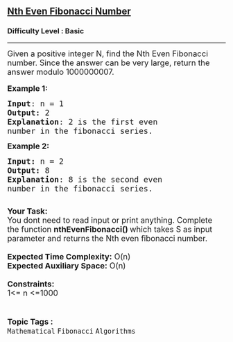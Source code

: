 <h2><a href="https://practice.geeksforgeeks.org/problems/nth-even-fibonacci-number1119/1">Nth Even Fibonacci Number</a></h2><h3>Difficulty Level : Basic</h3><hr><div class="problems_problem_content__Xm_eO"><p><span style="font-size:18px">Given a positive integer N, find the Nth Even Fibonacci number.&nbsp;Since the answer can be very large, return&nbsp;the answer modulo 1000000007.</span><br>
<br>
<span style="font-size:18px"><strong>Example 1:</strong></span></p>

<pre><span style="font-size:18px"><strong>Input</strong>: n = 1
<strong>Output:</strong>&nbsp;2&nbsp;
<strong>Explanation</strong>: 2 is the first even
number in the fibonacci series.</span>
</pre>

<p><span style="font-size:18px"><strong>Example 2:</strong></span></p>

<pre><span style="font-size:18px"><strong>Input: </strong>n = 2
<strong>Output:&nbsp;</strong>8
<strong>Explanation</strong>: 8 is the second even
number in the fibonacci series.</span></pre>

<p><br>
<span style="font-size:18px"><strong>Your Task:&nbsp;&nbsp;</strong><br>
You dont need to read input or print anything. Complete the function <strong>nthEvenFibonacci()&nbsp;</strong>which takes S&nbsp;as input parameter and returns the Nth even fibonacci number.<br>
<br>
<strong>Expected Time Complexity:</strong> O(n)<br>
<strong>Expected Auxiliary Space:</strong> O(n)<br>
<br>
<strong>Constraints:</strong><br>
1&lt;= n&nbsp;&lt;=1000</span></p>
</div><br><p><span style=font-size:18px><strong>Topic Tags : </strong><br><code>Mathematical</code>&nbsp;<code>Fibonacci</code>&nbsp;<code>Algorithms</code>&nbsp;